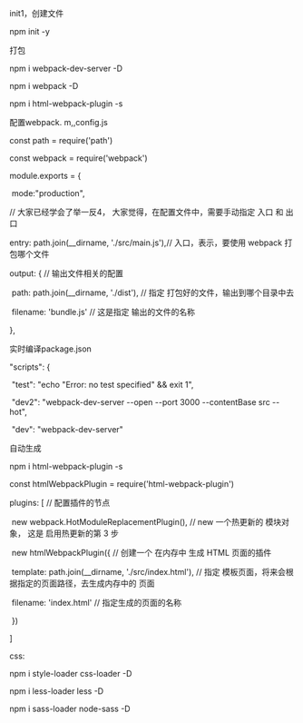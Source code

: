 init1，创建文件

npm init -y

打包



npm i webpack-dev-server -D

npm i webpack -D

npm i html-webpack-plugin -s







配置webpack. m,,config.js

const path = require('path')

const webpack = require('webpack')

module.exports = {

​    mode:"production",

  // 大家已经学会了举一反4， 大家觉得，在配置文件中，需要手动指定 入口 和 出口

  entry: path.join(__dirname, './src/main.js'),// 入口，表示，要使用 webpack 打包哪个文件

  output: { // 输出文件相关的配置

​    path: path.join(__dirname, './dist'), // 指定 打包好的文件，输出到哪个目录中去

​    filename: 'bundle.js' // 这是指定 输出的文件的名称

  },







实时编译package.json



  "scripts": {

​    "test": "echo \"Error: no test specified\" && exit 1",

​    "dev2": "webpack-dev-server --open --port 3000 --contentBase src --hot",

​    "dev": "webpack-dev-server"



自动生成



npm i html-webpack-plugin -s

const htmlWebpackPlugin = require('html-webpack-plugin')





  plugins: [ // 配置插件的节点

​    new webpack.HotModuleReplacementPlugin(), // new 一个热更新的 模块对象， 这是 启用热更新的第 3 步

​    new htmlWebpackPlugin({ // 创建一个 在内存中 生成 HTML  页面的插件

​      template: path.join(__dirname, './src/index.html'), // 指定 模板页面，将来会根据指定的页面路径，去生成内存中的 页面

​      filename: 'index.html' // 指定生成的页面的名称

​    })

  ]



css:

npm i style-loader css-loader -D

npm i less-loader less -D

npm i sass-loader node-sass -D





